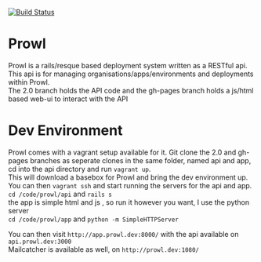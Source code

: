 [![Build Status](https://travis-ci.org/Prowl/api.svg?branch=master)](https://travis-ci.org/Prowl/api)

Prowl
===
Prowl is a rails/resque based deployment system written as a RESTful api.  
This api is for managing organisations/apps/environments and deployments within Prowl.  
The 2.0 branch holds the API code and the gh-pages branch holds a js/html based web-ui to interact with the API

Dev Environment
===
Prowl comes with a vagrant setup available for it. Git clone the 2.0 and gh-pages branches as seperate clones in the same folder, named api and app,  
cd into the api directory and run `vagrant up`.  
This will download a basebox for Prowl and bring the dev environment up.  
You can then `vagrant ssh` and start running the servers for the api and app.  
`cd /code/prowl/api` and `rails s`  
the app is simple html and js , so run it however you want, I use the python server  
`cd /code/prowl/app` and `python -m SimpleHTTPServer`  

You can then visit `http://app.prowl.dev:8000/` with the api available on `api.prowl.dev:3000`  
Mailcatcher is available as well, on `http://prowl.dev:1080/`  
